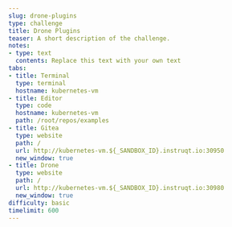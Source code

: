 ```yaml
---
slug: drone-plugins
type: challenge
title: Drone Plugins
teaser: A short description of the challenge.
notes:
- type: text
  contents: Replace this text with your own text
tabs:
- title: Terminal
  type: terminal
  hostname: kubernetes-vm
- title: Editor
  type: code
  hostname: kubernetes-vm
  path: /root/repos/examples
- title: Gitea
  type: website
  path: /
  url: http://kubernetes-vm.${_SANDBOX_ID}.instruqt.io:30950
  new_window: true
- title: Drone
  type: website
  path: /
  url: http://kubernetes-vm.${_SANDBOX_ID}.instruqt.io:30980
  new_window: true
difficulty: basic
timelimit: 600
---
```


